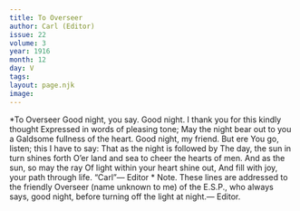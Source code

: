 ```yaml
---
title: To Overseer
author: Carl (Editor)
issue: 22
volume: 3
year: 1916
month: 12
day: V
tags:
layout: page.njk
image:
---
```

*To Overseer      Good night, you say. Good night.    I thank you for this kindly thought    Expressed in words of pleasing tone;    May the night bear out to you a    Galdsome fullness of the heart.    Good night, my friend. But ere    You go, listen; this I have to say:    That as the night is followed by    The day, the sun in turn shines forth    O’er land and sea to cheer the hearts of men.    And as the sun, so may the ray    Of light within your heart shine out,    And fill with joy, your path through life.       “Carl”— Editor       * Note. These lines are addressed to the friendly Overseer (name unknown to me) of the E.S.P., who always says, good night, before turning off the light at night.— Editor. 
